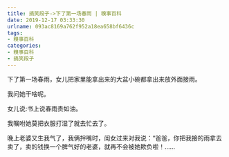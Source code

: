 ```yaml
---
title: 搞笑段子->下了第一场春雨 | 糗事百科
date: 2019-12-17 03:33:30
urlname: 093ac8169a762f952a18ea658bf6436c
tags: 
- 糗事百科
categories:
- 糗事百科
- 搞笑段子
---
```

下了第一场春雨，女儿把家里能拿出来的大盆小碗都拿出来放外面接雨。

我问她干啥呢。

女儿说:书上说春雨贵如油。

我嘱咐她莫把衣服打湿了就去忙去了。

晚上老婆又生我气了，我俩拌嘴时，闺女过来对我说：“爸爸，你把我接的雨拿去卖了，卖的钱换一个脾气好的老婆，就再不会被她欺负啦！……


